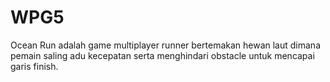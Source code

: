 # WPG5

Ocean Run adalah game multiplayer runner bertemakan hewan laut dimana pemain saling adu kecepatan serta menghindari obstacle untuk mencapai garis finish.
